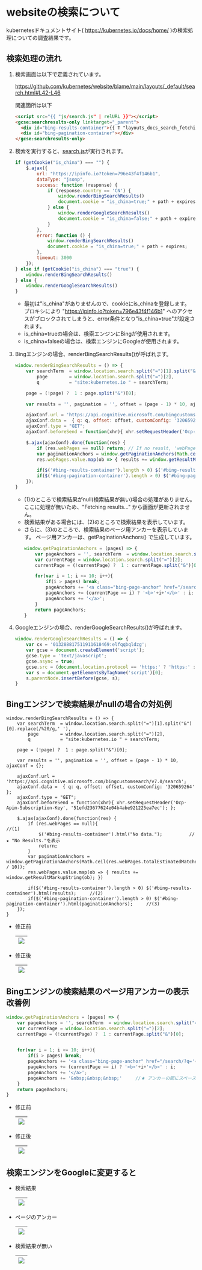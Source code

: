 # websiteの検索について

kubernetesドキュメントサイト( https://kubernetes.io/docs/home/ )の検索処理についての調査結果です。

## 検索処理の流れ

1. 検索画面は以下で定義されています。

    https://github.com/kubernetes/website/blame/main/layouts/_default/search.html#L42-L46
    
    関連箇所は以下
    
    ```html
    <script src="{{ "js/search.js" | relURL }}"></script>
    <gcse:searchresults-only linktarget="_parent">
      <div id="bing-results-container">{{ T "layouts_docs_search_fetching" }}</div>
      <div id="bing-pagination-container"></div>
    </gcse:searchresults-only>    
    ```

2. 検索を実行すると、[search.js](https://github.com/kubernetes/website/blob/main/static/js/search.js)が実行されます。

    ```js
    if (getCookie("is_china") === "") {
        $.ajax({
            url: "https://ipinfo.io?token=796e43f4f146b1",
            dataType: "jsonp",
            success: function (response) {
                if (response.country == 'CN') {
                    window.renderBingSearchResults()
                    document.cookie = "is_china=true;" + path + expires
                } else {
                    window.renderGoogleSearchResults()
                    document.cookie = "is_china=false;" + path + expires;
                }
            },
            error: function () {
                window.renderBingSearchResults()
                document.cookie = "is_china=true;" + path + expires;
            },
            timeout: 3000
        });
    } else if (getCookie("is_china") === "true") {
        window.renderBingSearchResults()
    } else {
        window.renderGoogleSearchResults()
    }
    ```
    
    * 最初は"is_china"がありませんので、cookieにis_chinaを登録します。
      プロキシにより "https://ipinfo.io?token=796e43f4f146b1" へのアクセスがブロックされてしまうと、error条件となり"is_china=true"が設定されます。
    * is_china=trueの場合は、検索エンジンにBingが使用されます。
    * is_china=falseの場合は、検索エンジンにGoogleが使用されます。

3. Bingエンジンの場合、renderBingSearchResults()が呼ばれます。

    ```js
    window.renderBingSearchResults = () => {
        var searchTerm  = window.location.search.split("=")[1].split("&")[0].replace(/%20/g,' '),
            page        = window.location.search.split("=")[2],
            q           = "site:kubernetes.io " + searchTerm;

        page = (!page) ?  1 : page.split("&")[0];

        var results = '', pagination = '', offset = (page - 1) * 10, ajaxConf = {};

        ajaxConf.url = 'https://api.cognitive.microsoft.com/bingcustomsearch/v7.0/search';
        ajaxConf.data =  { q: q, offset: offset, customConfig: '320659264' };
        ajaxConf.type = "GET";
        ajaxConf.beforeSend = function(xhr){ xhr.setRequestHeader('Ocp-Apim-Subscription-Key', '51efd23677624e04b4abe921225ea7ec'); };

        $.ajax(ajaxConf).done(function(res) {
            if (res.webPages == null) return; // If no result, 'webPages' is 'undefined'          //(1)
            var paginationAnchors = window.getPaginationAnchors(Math.ceil(res.webPages.totalEstimatedMatches / 10));
            res.webPages.value.map(ob => { results += window.getResultMarkupString(ob); })

            if($('#bing-results-container').length > 0) $('#bing-results-container').html(results);     //(2)
            if($('#bing-pagination-container').length > 0) $('#bing-pagination-container').html(paginationAnchors);     //(3)
        });
    }
    ```
    
    * (1)のところで検索結果がnull(検索結果が無い)場合の処理がありません。
      ここに処理が無いため、"Fetching results..." から画面が更新されません。
    * 検索結果がある場合には、(2)のところで検索結果を表示しています。
    * さらに、(3)のところで、検索結果のページ用アンカーを表示しています。
      ページ用アンカーは、getPaginationAnchors() で生成しています。
      ```js
      window.getPaginationAnchors = (pages) => {
          var pageAnchors = '', searchTerm  = window.location.search.split("=")[1].split("&")[0].replace(/%20/g, ' ');
          var currentPage = window.location.search.split("=")[2];
          currentPage = (!currentPage) ?  1 : currentPage.split("&")[0];

          for(var i = 1; i <= 10; i++){
              if(i > pages) break;
              pageAnchors += '<a class="bing-page-anchor" href="/search/?q='+searchTerm+'&page='+i+'">';
              pageAnchors += (currentPage == i) ? '<b>'+i+'</b>' : i;
              pageAnchors += '</a>';
          }
          return pageAnchors;
      }
      ```

4. Googleエンジンの場合、renderGoogleSearchResults()が呼ばれます。

    ```js
    window.renderGoogleSearchResults = () => {
        var cx = '013288817511911618469:elfqqbqldzg';
        var gcse = document.createElement('script');
        gcse.type = 'text/javascript';
        gcse.async = true;
        gcse.src = (document.location.protocol == 'https:' ? 'https:' : 'http:') + '//cse.google.com/cse.js?cx=' + cx;
        var s = document.getElementsByTagName('script')[0];
        s.parentNode.insertBefore(gcse, s);
    }    
    ```

## Bingエンジンで検索結果がnullの場合の対処例

```
window.renderBingSearchResults = () => {
    var searchTerm  = window.location.search.split("=")[1].split("&")[0].replace(/%20/g,' '),
        page        = window.location.search.split("=")[2],
        q           = "site:kubernetes.io " + searchTerm;

    page = (!page) ?  1 : page.split("&")[0];

    var results = '', pagination = '', offset = (page - 1) * 10, ajaxConf = {};

    ajaxConf.url = 'https://api.cognitive.microsoft.com/bingcustomsearch/v7.0/search';
    ajaxConf.data =  { q: q, offset: offset, customConfig: '320659264' };
    ajaxConf.type = "GET";
    ajaxConf.beforeSend = function(xhr){ xhr.setRequestHeader('Ocp-Apim-Subscription-Key', '51efd23677624e04b4abe921225ea7ec'); };

    $.ajax(ajaxConf).done(function(res) {
        if (res.webPages == null){                                  //(1)
            $('#bing-results-container').html("No data.");          //★ "No Results."を表示
            return;
        }
        var paginationAnchors = window.getPaginationAnchors(Math.ceil(res.webPages.totalEstimatedMatches / 10));
        res.webPages.value.map(ob => { results += window.getResultMarkupString(ob); })

        if($('#bing-results-container').length > 0) $('#bing-results-container').html(results);     //(2)
        if($('#bing-pagination-container').length > 0) $('#bing-pagination-container').html(paginationAnchors);     //(3)
    });
}
```

* 修正前

    | ![](images/website_search/bing_search_1.png) |
    | --- |

* 修正後

    | ![](images/website_search/bing_search_2.png) |
    | --- |

## Bingエンジンの検索結果のページ用アンカーの表示改善例

```js
window.getPaginationAnchors = (pages) => {
    var pageAnchors = '', searchTerm  = window.location.search.split("=")[1].split("&")[0].replace(/%20/g, ' ');
    var currentPage = window.location.search.split("=")[2];
    currentPage = (!currentPage) ?  1 : currentPage.split("&")[0];


    for(var i = 1; i <= 10; i++){
        if(i > pages) break;
        pageAnchors += '<a class="bing-page-anchor" href="/search/?q='+searchTerm+'&page='+i+'">';
        pageAnchors += (currentPage == i) ? '<b>'+i+'</b>' : i;
        pageAnchors += '</a>';
        pageAnchors += '&nbsp;&nbsp;&nbsp;'     //★ アンカーの間にスペースを入れる
    }
    return pageAnchors;
}
```

* 修正前

    | ![](images/website_search/bing_anchor_1.png) |
    | --- |

* 修正後

    | ![](images/website_search/bing_anchor_2.png) |
    | --- |

## 検索エンジンをGoogleに変更すると

* 検索結果

    | ![](images/website_search/google_result_1.png) |
    | --- |
    
* ページのアンカー

    | ![](images/website_search/google_result_2.png) |
    | --- |

* 検索結果が無い

    | ![](images/website_search/google_no_result.png) |
    | --- |
